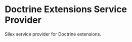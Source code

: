 Doctrine Extensions Service Provider
====================================

Silex service provider for Doctrine extensions.